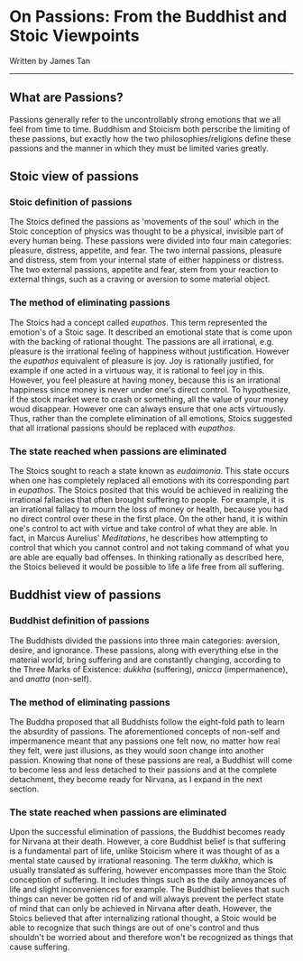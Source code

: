 <link rel="stylesheet" type="text/css" href="style.css"> <title>On
Passions</title>

# On Passions: From the Buddhist and Stoic Viewpoints

Written by James Tan

---

## What are Passions?

Passions generally refer to the uncontrollably strong emotions that we
all feel from time to time.  Buddhism and Stoicism both perscribe the
limiting of these passions, but exactly how the two philosophies/religions
define these passions and the manner in which they must be limited
varies greatly.

## Stoic view of passions

### Stoic definition of passions

The Stoics defined the passions as 'movements of the soul' which in
the Stoic conception of physics was thought to be a physical, invisible
part of every human being.  These passions were divided into four main
categories: pleasure, distress, appetite, and fear.  The two internal
passions, pleasure and distress, stem from your internal state of either
happiness or distress.  The two external passions, appetite and fear,
stem from your reaction to external things, such as a craving or aversion
to some material object.

### The method of eliminating passions

The Stoics had a concept called *eupathos*.  This term represented the
emotion's of a Stoic sage.  It described an emotional state that is
come upon with the backing of rational thought. The passions are all
irrational, e.g. pleasure is the irrational feeling of happiness without
justification. However the *eupathos* equivalent of pleasure is joy. Joy
is rationally justified, for example if one acted in a virtuous way, it
is rational to feel joy in this. However, you feel pleasure at having
money, because this is an irrational happiness since money is never
under one's direct control. To hypothesize, if the stock market were to
crash or something, all the value of your money woud disappear. However
one can always ensure that one acts virtuously.  Thus, rather than the
complete elimination of all emotions, Stoics suggested that all irrational
passions should be replaced with *eupathos*.

### The state reached when passions are eliminated

The Stoics sought to reach a state known as *eudaimonia*. This
state occurs when one has completely replaced all emotions with its
corresponding part in *eupathos*.  The Stoics posited that this would
be achieved in realizing the irrational fallacies that often brought
suffering to people.  For example, it is an irrational fallacy to mourn
the loss of money or health, because you had no direct control over these
in the first place.  On the other hand, it is within one's control to act
with virtue and take control of what they are able. In fact, in Marcus
Aurelius' *Meditations*, he describes how attempting to control that
which you cannot control and not taking command of what you are able are
equally bad offenses. In thinking rationally as described here, the Stoics
believed it would be possible to life a life free from all suffering.

## Buddhist view of passions

### Buddhist definition of passions

The Buddhists divided the passions into three main categories: aversion,
desire, and ignorance. These passions, along with everything else
in the material world, bring suffering and are constantly changing,
according to the Three Marks of Existence: *dukkha* (suffering), *anicca*
(impermanence), and *anatta* (non-self).

### The method of eliminating passions

The Buddha proposed that all Buddhists follow the eight-fold path to learn
the absurdity of passions. The aforementioned concepts of non-self and
impermanence meant that any passions one felt now, no matter how real
they felt, were just illusions, as they would soon change into another
passion. Knowing that none of these passions are real, a Buddhist will
come to become less and less detached to their passions and at the
complete detachment, they become ready for Nirvana, as I expand in the
next section.

### The state reached when passions are eliminated

Upon the successful elimination of passions, the Buddhist becomes
ready for Nirvana at their death. However, a core Buddhist belief is
that suffering is a fundamental part of life, unlike Stoicism where
it was thought of as a mental state caused by irrational reasoning.
The term *dukkha*, which is usually translated as suffering, however
encompasses more than the Stoic conception of suffering.  It includes
things such as the daily annoyances of life and slight inconveniences
for example. The Buddhist believes that such things can never be gotten
rid of and will always prevent the perfect state of mind that can only
be achieved in Nirvana after death. However, the Stoics believed that
after internalizing rational thought, a Stoic would be able to recognize
that such things are out of one's control and thus shouldn't be worried
about and therefore won't be recognized as things that cause suffering.
